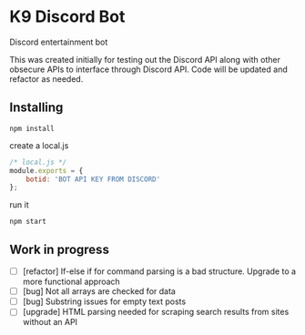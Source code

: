 # K9 Discord Bot
Discord entertainment bot

This was created initially for testing out the Discord API along with other obsecure APIs to interface through Discord API. Code will be updated and refactor as needed.

## Installing
```
npm install
```
create a local.js
```javascript
/* local.js */
module.exports = {
    botid: 'BOT API KEY FROM DISCORD'
};
```
run it
```
npm start
```

## Work in progress
- [ ] [refactor] If-else if for command parsing is a bad structure. Upgrade to a more functional approach
- [ ] [bug] Not all arrays are checked for data
- [ ] [bug] Substring issues for empty text posts
- [ ] [upgrade] HTML parsing needed for scraping search results from sites without an API